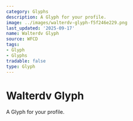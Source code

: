 ```yaml
---
category: Glyphs
description: A Glyph for your profile.
image: ../images/walterdv-glyph-f5f246e229.png
last_updated: '2025-09-17'
name: Walterdv Glyph
source: WFCD
tags:
- Glyph
- Glyphs
tradable: false
type: Glyph
---
```


# Walterdv Glyph

A Glyph for your profile.

